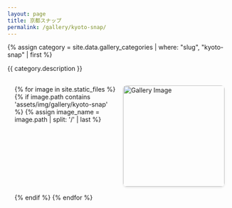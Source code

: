 ```yaml
---
layout: page
title: 京都スナップ
permalink: /gallery/kyoto-snap/
---
```


{% assign category = site.data.gallery_categories | where: "slug", "kyoto-snap" | first %}

<!-- <h1>{{ category.title }}</h1> -->
<p>{{ category.description }}</p>

<div class="gallery">
{% for image in site.static_files %}
    {% if image.path contains 'assets/img/gallery/kyoto-snap' %}
    {% assign image_name = image.path | split: '/' | last %}
    <div class="gallery-item">
        <img src="{{ image.path | relative_url }}" 
             alt="Gallery Image" 
             onclick="openModal(this.src, '{{ image_name }}')"
             data-filename="{{ image_name }}">
    </div>
    {% endif %}
{% endfor %}
</div>

<!-- モーダル -->
<div id="imageModal" class="modal">
    <span class="close" onclick="closeModal()">&times;</span>
    <div class="modal-card">
        <img id="modalImage" class="modal-content">
        <div id="caption"></div>
    </div>
</div>

<script>
function openModal(src, filename) {
    var modal = document.getElementById("imageModal");
    var modalImg = document.getElementById("modalImage");
    var captionDiv = document.getElementById("caption");
    
    modal.style.display = "flex";
    modalImg.src = src;
    
    {% if site.data.image_comments %}
    var comments = {
        {% for comment in site.data.image_comments %}
        "{{ comment[0] }}": "{{ comment[1] }}"{% unless forloop.last %},{% endunless %}
        {% endfor %}
    };
    
    if (comments[filename]) {
        captionDiv.innerHTML = comments[filename];
        captionDiv.style.display = "block";
    } else {
        captionDiv.style.display = "none";
    }
    {% else %}
    captionDiv.style.display = "none";
    {% endif %}
}

function closeModal() {
    var modal = document.getElementById("imageModal");
    modal.style.display = "none";
}

window.onclick = function(event) {
    var modal = document.getElementById("imageModal");
    if (event.target == modal) {
        modal.style.display = "none";
    }
}
</script>

<style>
.gallery {
    display: grid;
    grid-template-columns: repeat(2, 1fr);
    gap: 1rem;
    padding: 1rem;
}

.gallery-item {
    overflow: hidden;
    border-radius: 8px;
    box-shadow: 0 2px 4px rgba(0,0,0,0.1);
    aspect-ratio: 1 / 1;
}

.gallery-item img {
    width: 100%;
    height: 100%;
    object-fit: cover;
    cursor: pointer;
    transition: transform 0.3s ease;
}

.gallery-item img:hover {
    transform: scale(1.05);
}

.modal {
    display: none;
    position: fixed;
    z-index: 1000;
    left: 0;
    top: 0;
    width: 100%;
    height: 100%;
    overflow: auto;
    background-color: rgba(0,0,0,0.9);
    align-items: center;
    justify-content: center;
}

.modal-card {
    display: flex;
    flex-direction: column;
    align-items: center;
    max-width: 90%;
    max-height: 90vh;
    background-color: transparent;
}

.modal-content {
    max-width: 100%;
    max-height: 80vh;
    object-fit: contain;
    margin: 0 auto;
}

.close {
    position: absolute;
    right: 35px;
    top: 15px;
    color: #f1f1f1;
    font-size: 40px;
    font-weight: bold;
    cursor: pointer;
    z-index: 1010;
}

#caption {
    margin-top: 15px;
    color: #fff;
    font-size: 1rem;
    padding: 15px;
    text-align: center;
    max-width: 700px;
}
</style> 